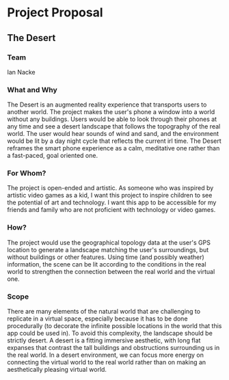 # Project Proposal
## The Desert
### Team
Ian Nacke

### What and Why
The Desert is an augmented reality experience that transports users to another world. The project makes the user's phone a window into a world without any buildings. Users would be able to look through their phones at any time and see a desert landscape that follows the topography of the real world. The user would hear sounds of wind and sand, and the environment would be lit by a day night cycle that reflects the current irl time. The Desert reframes the smart phone experience as a calm, meditative one rather than a fast-paced, goal oriented one.

### For Whom?
The project is open-ended and artistic. As someone who was inspired by artistic video games as a kid, I want this project to inspire children to see the potential of art and technology. I want this app to be accessible for my friends and family who are not proficient with technology or video games.

### How?
The project would use the geographical topology data at the user's GPS location to generate a landscape matching the user's surroundings, but without buildings or other features. Using time (and possibly weather) information, the scene can be lit according to the conditions in the real world to strengthen the connection between the real world and the virtual one.  

### Scope
There are many elements of the natural world that are challenging to replicate in a virtual space, especially because it has to be done procedurally (to decorate the infinite possible locations in the world that this app could be used in). To avoid this complexity, the landscape should be strictly desert. A desert is a fitting immersive aesthetic, with long flat expanses that contrast the tall buildings and obstructions surrounding us in the real world. In a desert environment, we can focus more energy on connecting the virtual world to the real world rather than on making an aesthetically pleasing virtual world. 